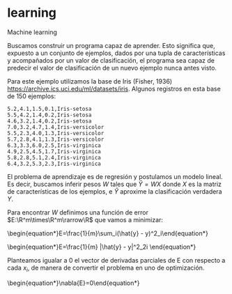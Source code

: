 # learning
Machine learning

Buscamos construir un programa capaz de aprender. Esto significa que, expuesto a un conjunto de ejemplos, dados por una tupla de características y acompañados por un valor de clasificación, el programa sea capaz de predecir el valor de clasificación de un nuevo ejemplo nunca antes visto.

Para este ejemplo utilizamos la base de Iris (Fisher, 1936) https://archive.ics.uci.edu/ml/datasets/iris. Algunos registros en esta base de 150 ejemplos:

    5.2,4.1,1.5,0.1,Iris-setosa
    5.5,4.2,1.4,0.2,Iris-setosa
    4.6,3.2,1.4,0.2,Iris-setosa
    7.0,3.2,4.7,1.4,Iris-versicolor
    5.5,2.3,4.0,1.3,Iris-versicolor
    5.7,2.8,4.1,1.3,Iris-versicolor
    6.3,3.3,6.0,2.5,Iris-virginica
    4.9,2.5,4.5,1.7,Iris-virginica
    5.8,2.8,5.1,2.4,Iris-virginica
    6.4,3.2,5.3,2.3,Iris-virginica

El problema de aprendizaje es de regresión y postulamos un modelo lineal. Es decir, buscamos inferir pesos $W$ tales que $\hat{Y} = WX$ donde $X$ es la matriz de características de los ejemplos, e $\hat{Y}$ aproxime la clasificación verdadera $Y$.

Para encontrar $W$ definimos una función de error $E:\R^m\times\R^m\rarrow\R$ que vamos a minimizar:

\begin{equation*}E=\frac{1}{m}\sum_i(\hat{y} - y)^2_i\end{equation*}

\begin{equation*}E=\frac{1}{m} \|\hat{y} - y\|^2_2i \end{equation*}

Planteamos igualar a 0 el vector de derivadas parciales de E con respecto a cada $x_i$, de manera de convertir el problema en uno de optimización.

\begin{equation*}\nabla{E}=0\end{equation*}

